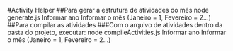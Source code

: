 #Activity Helper
##Para gerar a estrutura de atividades do mês
    node generate.js
    Informar ano
    Informar o mês (Janeiro = 1, Fevereiro = 2...)
##Para compilar as atividades
###Com o arquivo de atividades dentro da pasta do projeto, executar:
    node compileActivities.js
    Informar ano
    Informar o mês (Janeiro = 1, Fevereiro = 2...)